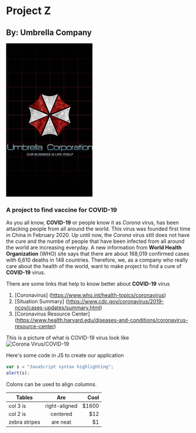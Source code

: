 # Project Z
##  By: Umbrella Company 
![Umbrella Logo](assets/images/umbrella.jpg)
### A project to find vaccine for COVID-19

As you all know, **COVID-19** or people know it as _Corona_ virus, has been attacking people from all around the world. This virus was founded first time in China in February 2020. Up until now, the _Corona_ virus still does not have the cure and the numbe of people that have been infected from all around the world are increasing everyday. A new information from **World Health Organization** (WHO) site says that there are about 168,019 confirmed cases with 6,610 deaths in 148 countries. Therefore, we, as a company who really care about the health of the world, want to make project to find a cure of **COVID-19** virus.

There are some links that help to know better about **COVID-19** virus 
1. [Coronavirus] (https://www.who.int/health-topics/coronavirus)
2. [Situation Summary] (https://www.cdc.gov/coronavirus/2019-ncov/cases-updates/summary.html)
3. [Coronavirus Resource Center] (https://www.health.harvard.edu/diseases-and-conditions/coronavirus-resource-center)  

This is a picture of what is COVID-19 virus look like 
![Corona Virus/COVID-19](https://upload.wikimedia.org/wikipedia/commons/thumb/7/72/2019-nCoV-CDC-23312_without_background.png/220px-2019-nCoV-CDC-23312_without_background.png) 

Here's some code in JS to create our application
```javascript
var s = "JavaScript syntax highlighting";
alert(s);
```

Colons can be used to align columns.

| Tables        | Are           | Cool  |
| ------------- |:-------------:| -----:|
| col 3 is      | right-aligned | $1600 |
| col 2 is      | centered      |   $12 |
| zebra stripes | are neat      |    $1 |